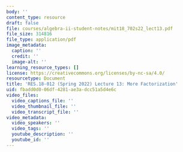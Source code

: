 ```yaml
---
body: ''
content_type: resource
draft: false
file: courses/algebra-ii-student-notes/mit18_702s22_lect13.pdf
file_size: 314816
file_type: application/pdf
image_metadata:
  caption: ''
  credit: ''
  image-alt: ''
learning_resource_types: []
license: https://creativecommons.org/licenses/by-nc-sa/4.0/
resourcetype: Document
title: 'RES.18-012 (Spring 2022) Lecture 13: More Factorization'
uid: fbadd0d0-06df-4281-ae3a-dcc51a5d4e6c
video_files:
  video_captions_file: ''
  video_thumbnail_file: ''
  video_transcript_file: ''
video_metadata:
  video_speakers: ''
  video_tags: ''
  youtube_description: ''
  youtube_id: ''
---
```

